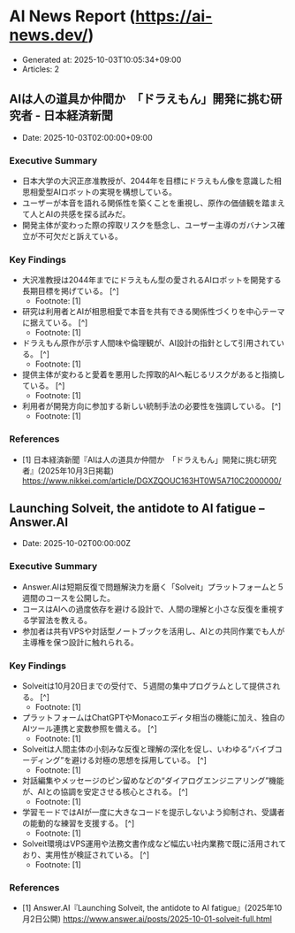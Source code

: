 # AI News Report (https://ai-news.dev/)

- Generated at: 2025-10-03T10:05:34+09:00
- Articles: 2

## AIは人の道具か仲間か　「ドラえもん」開発に挑む研究者 - 日本経済新聞
- Date: 2025-10-03T02:00:00+09:00

### Executive Summary
- 日本大学の大沢正彦准教授が、2044年を目標にドラえもん像を意識した相思相愛型AIロボットの実現を構想している。
- ユーザーが本音を語れる関係性を築くことを重視し、原作の価値観を踏まえて人とAIの共感を探る試みだ。
- 開発主体が変わった際の搾取リスクを懸念し、ユーザー主導のガバナンス確立が不可欠だと訴えている。

### Key Findings
- 大沢准教授は2044年までにドラえもん型の愛されるAIロボットを開発する長期目標を掲げている。 [^]
  - Footnote: [1]
- 研究は利用者とAIが相思相愛で本音を共有できる関係性づくりを中心テーマに据えている。 [^]
  - Footnote: [1]
- ドラえもん原作が示す人間味や倫理観が、AI設計の指針として引用されている。 [^]
  - Footnote: [1]
- 提供主体が変わると愛着を悪用した搾取的AIへ転じるリスクがあると指摘している。 [^]
  - Footnote: [1]
- 利用者が開発方向に参加する新しい統制手法の必要性を強調している。 [^]
  - Footnote: [1]

### References
- [1] 日本経済新聞『AIは人の道具か仲間か　「ドラえもん」開発に挑む研究者』(2025年10月3日掲載) https://www.nikkei.com/article/DGXZQOUC163HT0W5A710C2000000/

## Launching Solveit, the antidote to AI fatigue – Answer.AI
- Date: 2025-10-02T00:00:00Z

### Executive Summary
- Answer.AIは短期反復で問題解決力を磨く「Solveit」プラットフォームと５週間のコースを公開した。
- コースはAIへの過度依存を避ける設計で、人間の理解と小さな反復を重視する学習法を教える。
- 参加者は共有VPSや対話型ノートブックを活用し、AIとの共同作業でも人が主導権を保つ設計に触れられる。

### Key Findings
- Solveitは10月20日までの受付で、５週間の集中プログラムとして提供される。 [^]
  - Footnote: [1]
- プラットフォームはChatGPTやMonacoエディタ相当の機能に加え、独自のAIツール連携と変数参照を備える。 [^]
  - Footnote: [1]
- Solveitは人間主体の小刻みな反復と理解の深化を促し、いわゆる“バイブコーディング”を避ける対極の思想を採用している。 [^]
  - Footnote: [1]
- 対話編集やメッセージのピン留めなどの“ダイアログエンジニアリング”機能が、AIとの協調を安定させる核心とされる。 [^]
  - Footnote: [1]
- 学習モードではAIが一度に大きなコードを提示しないよう抑制され、受講者の能動的な練習を支援する。 [^]
  - Footnote: [1]
- Solveit環境はVPS運用や法務文書作成など幅広い社内業務で既に活用されており、実用性が検証されている。 [^]
  - Footnote: [1]

### References
- [1] Answer.AI『Launching Solveit, the antidote to AI fatigue』(2025年10月2日公開) https://www.answer.ai/posts/2025-10-01-solveit-full.html
